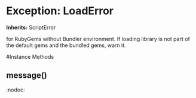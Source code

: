 # Exception: LoadError
**Inherits:** ScriptError
    

for RubyGems without Bundler environment. If loading library is not part of
the default gems and the bundled gems, warn it.



#Instance Methods
## message() [](#method-i-message)
:nodoc:

